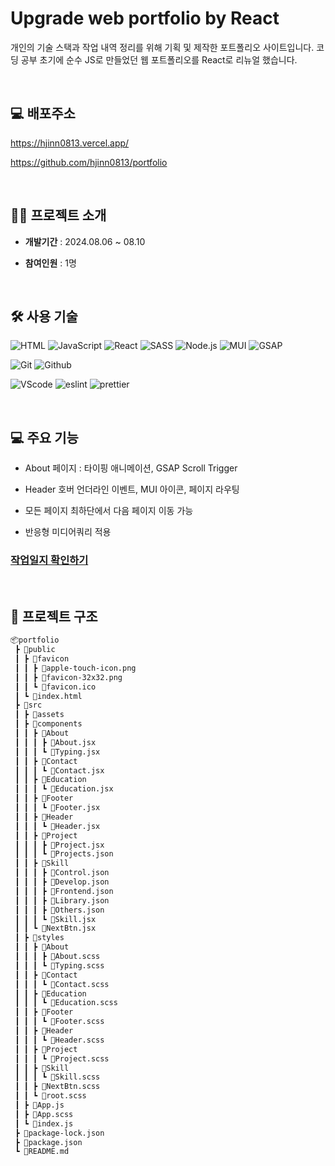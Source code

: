 # Upgrade web portfolio by React

개인의 기술 스택과 작업 내역 정리를 위해 기획 및 제작한 포트폴리오 사이트입니다. 코딩 공부 초기에 순수 JS로 만들었던 웹 포트폴리오를 React로 리뉴얼 했습니다.

<br/>

## 💻 배포주소

https://hjinn0813.vercel.app/

https://github.com/hjinn0813/portfolio

<br/>

## 👨‍🏫 프로젝트 소개

- **개발기간** : 2024.08.06 ~ 08.10

- **참여인원** : 1명

<br/>

## 🛠 사용 기술

![HTML](https://img.shields.io/badge/HTML-E34F26?style=for-the-badge&logo=html5&logoColor=white)
![JavaScript](https://img.shields.io/badge/JavaScript-F7DF1E?style=for-the-badge&logo=javascript&logoColor=black)
![React](https://img.shields.io/badge/React-61DAFB?style=for-the-badge&logo=react&logoColor=black)
![SASS](https://img.shields.io/badge/SASS-CC6699?style=for-the-badge&logo=Sass&logoColor=white)
![Node.js](https://img.shields.io/badge/Node.js-339933?style=for-the-badge&logo=node.js&logoColor=white)
![MUI](https://img.shields.io/badge/MUI-007FFF?style=for-the-badge&logo=MUI&logoColor=white)
![GSAP](https://img.shields.io/badge/GSAP-88CE02?style=for-the-badge&logo=GreenSock&logoColor=white)

![Git](https://img.shields.io/badge/Git-F05032?style=for-the-badge&logo=git&logoColor=white)
![Github](https://img.shields.io/badge/GitHub-181717?style=for-the-badge&logo=github&logoColor=white)

![VScode](https://img.shields.io/badge/VS_Code-007ACC?style=for-the-badge&logo=visual-studio-code&logoColor=white)
![eslint](https://img.shields.io/badge/eslint-4B32C3?style=for-the-badge&logo=eslint&logoColor=white)
![prettier](https://img.shields.io/badge/Prettier-F7B93E?style=for-the-badge&logo=prettier&logoColor=black)

<br/>

## 💻 주요 기능

- About 페이지 : 타이핑 애니메이션, GSAP Scroll Trigger

- Header 호버 언더라인 이벤트, MUI 아이콘, 페이지 라우팅

- 모든 페이지 최하단에서 다음 페이지 이동 가능

- 반응형 미디어쿼리 적용

### [**작업일지 확인하기**](https://hjinn0813.tistory.com/101)

<br/>

## 📁 프로젝트 구조

```bash
📦portfolio
 ┣ 📂public
 ┃ ┣ 📂favicon
 ┃ ┃ ┣ 📜apple-touch-icon.png
 ┃ ┃ ┣ 📜favicon-32x32.png
 ┃ ┃ ┗ 📜favicon.ico
 ┃ ┗ 📜index.html
 ┣ 📂src
 ┃ ┣ 📂assets
 ┃ ┣ 📂components
 ┃ ┃ ┣ 📂About
 ┃ ┃ ┃ ┣ 📜About.jsx
 ┃ ┃ ┃ ┗ 📜Typing.jsx
 ┃ ┃ ┣ 📂Contact
 ┃ ┃ ┃ ┗ 📜Contact.jsx
 ┃ ┃ ┣ 📂Education
 ┃ ┃ ┃ ┗ 📜Education.jsx
 ┃ ┃ ┣ 📂Footer
 ┃ ┃ ┃ ┗ 📜Footer.jsx
 ┃ ┃ ┣ 📂Header
 ┃ ┃ ┃ ┗ 📜Header.jsx
 ┃ ┃ ┣ 📂Project
 ┃ ┃ ┃ ┣ 📜Project.jsx
 ┃ ┃ ┃ ┗ 📜Projects.json
 ┃ ┃ ┣ 📂Skill
 ┃ ┃ ┃ ┣ 📜Control.json
 ┃ ┃ ┃ ┣ 📜Develop.json
 ┃ ┃ ┃ ┣ 📜Frontend.json
 ┃ ┃ ┃ ┣ 📜Library.json
 ┃ ┃ ┃ ┣ 📜Others.json
 ┃ ┃ ┃ ┗ 📜Skill.jsx
 ┃ ┃ ┗ 📜NextBtn.jsx
 ┃ ┣ 📂styles
 ┃ ┃ ┣ 📂About
 ┃ ┃ ┃ ┣ 📜About.scss
 ┃ ┃ ┃ ┗ 📜Typing.scss
 ┃ ┃ ┣ 📂Contact
 ┃ ┃ ┃ ┗ 📜Contact.scss
 ┃ ┃ ┣ 📂Education
 ┃ ┃ ┃ ┗ 📜Education.scss
 ┃ ┃ ┣ 📂Footer
 ┃ ┃ ┃ ┗ 📜Footer.scss
 ┃ ┃ ┣ 📂Header
 ┃ ┃ ┃ ┗ 📜Header.scss
 ┃ ┃ ┣ 📂Project
 ┃ ┃ ┃ ┗ 📜Project.scss
 ┃ ┃ ┣ 📂Skill
 ┃ ┃ ┃ ┗ 📜Skill.scss
 ┃ ┃ ┣ 📜NextBtn.scss
 ┃ ┃ ┗ 📜root.scss
 ┃ ┣ 📜App.js
 ┃ ┣ 📜App.scss
 ┃ ┗ 📜index.js
 ┣ 📜package-lock.json
 ┣ 📜package.json
 ┗ 📜README.md
```
